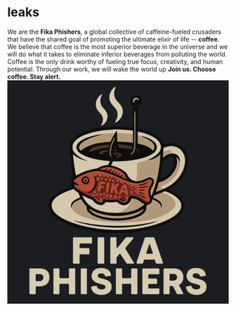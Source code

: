 # leaks
We are the **Fika Phishers**, a global collective of caffeine-fueled crusaders that have the shared goal of promoting the ultimate elixir of life -- **coffee**. 
We believe that coffee is the most superior beverage in the universe and we will do what it takes to eliminate inferior beverages from polluting the world.
Coffee is the only drink worthy of fueling true focus, creativity, and human potential. Through our work, we will wake the world up
**Join us. Choose coffee. Stay alert.**
![alt text](https://github.com/frothlyleaks/leaks/blob/93f0e079df72bb35f9471211b5d58adff93a78f3/fika-phishers.png "Fika Phishers")
